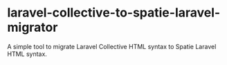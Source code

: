 # laravel-collective-to-spatie-laravel-migrator
A simple tool to migrate Laravel Collective HTML syntax to Spatie Laravel HTML syntax.

